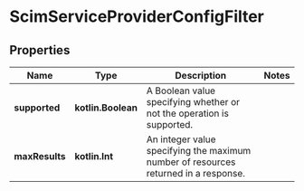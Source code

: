
# ScimServiceProviderConfigFilter

## Properties
| Name | Type | Description | Notes |
| ------------ | ------------- | ------------- | ------------- |
| **supported** | **kotlin.Boolean** | A Boolean value specifying whether or not the operation is supported. |  |
| **maxResults** | **kotlin.Int** | An integer value specifying the maximum number of resources returned in a response. |  |



